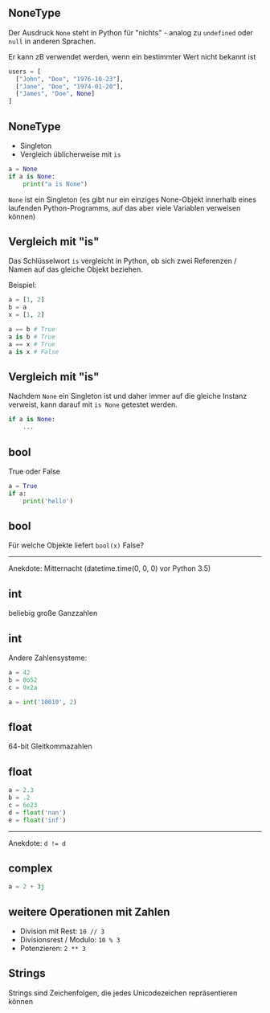 ## NoneType

Der Ausdruck `None` steht in Python für "nichts" - analog zu `undefined` oder `null` in anderen Sprachen.

Er kann zB verwendet werden, wenn ein bestimmter Wert nicht bekannt ist

```py
users = [
  ["John", "Doe", "1976-10-23"],
  ["Jane", "Doe", "1974-01-20"],
  ["James", "Doe", None]
]
```

## NoneType

- Singleton
- Vergleich üblicherweise mit `is`

```py
a = None
if a is None:
    print("a is None")
```

`None` ist ein Singleton (es gibt nur ein einziges None-Objekt innerhalb eines laufenden Python-Programms, auf das aber viele Variablen verweisen können)

## Vergleich mit "is"

Das Schlüsselwort `is` vergleicht in Python, ob sich zwei Referenzen / Namen auf das gleiche Objekt beziehen.

Beispiel:

```py
a = [1, 2]
b = a
x = [1, 2]

a == b # True
a is b # True
a == x # True
a is x # False
```

## Vergleich mit "is"

Nachdem `None` ein Singleton ist und daher immer auf die gleiche Instanz verweist, kann darauf mit `is None` getestet werden.

```py
if a is None:
    ...
```

## bool

True oder False

```py
a = True
if a:
    print('hello')
```

## bool

Für welche Objekte liefert `bool(x)` False?

---

Anekdote: Mitternacht (datetime.time(0, 0, 0) vor Python 3.5)

## int

beliebig große Ganzzahlen

## int

Andere Zahlensysteme:

```py
a = 42
b = 0o52
c = 0x2a
```

```py
a = int('10010', 2)
```

## float

64-bit Gleitkommazahlen

## float

```py
a = 2.3
b = .2
c = 6e23
d = float('nan')
e = float('inf')
```

---

Anekdote: `d != d`

## complex

```py
a = 2 + 3j
```

## weitere Operationen mit Zahlen

- Division mit Rest: `10 // 3`
- Divisionsrest / Modulo: `10 % 3`
- Potenzieren: `2 ** 3`

## Strings

Strings sind Zeichenfolgen, die jedes Unicodezeichen repräsentieren können
